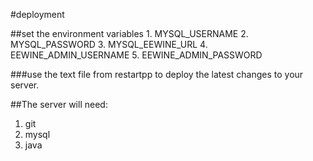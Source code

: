 #deployment

##set the environment variables 
    1. MYSQL_USERNAME
    2. MYSQL_PASSWORD
    3. MYSQL_EEWINE_URL
    4. EEWINE_ADMIN_USERNAME
    5. EEWINE_ADMIN_PASSWORD

###use the text file from restartpp to deploy the latest changes to your server.

##The server will need:
1. git
2. mysql
3. java